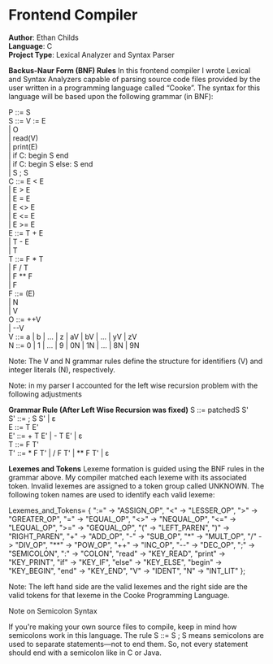 # Frontend Compiler

**Author**: Ethan Childs  
**Language**: C  
**Project Type**: Lexical Analyzer and Syntax Parser

**Backus-Naur Form (BNF) Rules**
In this frontend compiler I wrote Lexical and Syntax Analyzers capable of parsing source code 
files provided by the user written in a programming language called “Cooke”. The syntax for this language
will be based upon the following grammar (in BNF):

P ::= S  
S ::= V := E  
     | O  
     | read(V)  
     | print(E)  
     | if C: begin S end  
     | if C: begin S else: S end  
     | S ; S  
C ::= E < E  
     | E > E  
     | E = E  
     | E <> E  
     | E <= E  
     | E >= E  
E ::= T + E  
     | T - E  
     | T  
T ::= F * T  
     | F / T  
     | F ** F  
     | F  
F ::= (E)  
     | N  
     | V  
O ::= ++V  
     | --V  
V ::= a | b | ... | z | aV | bV | ... | yV | zV  
N ::= 0 | 1 | ... | 9 | 0N | 1N | ... | 8N | 9N

Note: The V and N grammar rules define the structure for identifiers (V) and integer literals (N), respectively.

Note: in my parser I accounted for the left wise recursion problem with the following adjustments 

**Grammar Rule (After Left Wise Recursion was fixed)**
S ::= patchedS S' <br>
S' ::= ; S S' | ε <br>
E ::= T E' <br>
E' ::= + T E' | - T E' | ε <br>
T ::= F T' <br>
T' ::= * F T' | / F T' | ** F T' | ε <br>


**Lexemes and Tokens**
Lexeme formation is guided using the BNF rules in the grammar above. My compiler matched each lexeme
with its associated token. Invalid lexemes are assigned to a token group called UNKNOWN. The following
token names are used to identify each valid lexeme:

Lexemes_and_Tokens= {
  ":=" -> "ASSIGN_OP",
  "<"  -> "LESSER_OP",
  ">"  -> "GREATER_OP",
  "="  -> "EQUAL_OP",
  "<>" -> "NEQUAL_OP",
  "<=" -> "LEQUAL_OP",
  ">=" -> "GEQUAL_OP",
  "("  -> "LEFT_PAREN",
  ")"  -> "RIGHT_PAREN",
  "+"  -> "ADD_OP",
  "-"  -> "SUB_OP",
  "*"  -> "MULT_OP",
  "/"  -> "DIV_OP",
  "**" -> "POW_OP",
  "++" -> "INC_OP",
  "--" -> "DEC_OP",
  ";"  -> "SEMICOLON",
  ":"  -> "COLON",
  "read"   -> "KEY_READ",
  "print"  -> "KEY_PRINT",
  "if"     -> "KEY_IF",
  "else"   -> "KEY_ELSE",
  "begin"  -> "KEY_BEGIN",
  "end"    -> "KEY_END",
  "V"      -> "IDENT",
  "N"      -> "INT_LIT"
};

Note: The left hand side are the valid lexemes and the right side are the valid tokens for that lexeme in the Cooke Programming Language.

Note on Semicolon Syntax

If you're making your own source files to compile, keep in mind how semicolons work in this language. The rule
S ::= S ; S means semicolons are used to separate statements—not to end them.
So, not every statement should end with a semicolon like in C or Java.
